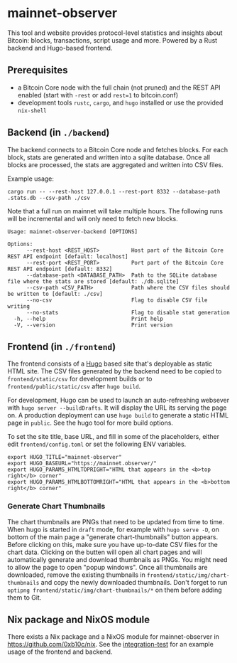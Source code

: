 # mainnet-observer

This tool and website provides protocol-level statistics and insights about Bitcoin: blocks, transactions, script usage and more.
Powered by a Rust backend and Hugo-based frontend.

## Prerequisites

- a Bitcoin Core node with the full chain (not pruned) and the REST API enabled (start with `-rest` or add `rest=1` to bitcoin.conf)
- development tools `rustc`, `cargo`, and `hugo` installed or use the provided `nix-shell`

## Backend (in `./backend`)

The backend connects to a Bitcoin Core node and fetches blocks. For each block, stats are generated and written
into a sqlite database. Once all blocks are processed, the stats are aggregated and written into CSV files.

Example usage:

```
cargo run -- --rest-host 127.0.0.1 --rest-port 8332 --database-path .stats.db --csv-path ./csv
```

Note that a full run on mainnet will take multiple hours. The following runs will be incremental and
will only need to fetch new blocks.

```
Usage: mainnet-observer-backend [OPTIONS]

Options:
      --rest-host <REST_HOST>          Host part of the Bitcoin Core REST API endpoint [default: localhost]
      --rest-port <REST_PORT>          Port part of the Bitcoin Core REST API endpoint [default: 8332]
      --database-path <DATABASE_PATH>  Path to the SQLite database file where the stats are stored [default: ./db.sqlite]
      --csv-path <CSV_PATH>            Path where the CSV files should be written to [default: ./csv]
      --no-csv                         Flag to disable CSV file writing
      --no-stats                       Flag to disable stat generation
  -h, --help                           Print help
  -V, --version                        Print version
```

## Frontend (in `./frontend`)

The frontend consists of a [Hugo](https://gohugo.io) based site that's deployable as static HTML site.
The CSV files generated by the backend need to be copied to `frontend/static/csv` for development builds
or to `frontend/public/static/csv` after `hugo build`.

For development, Hugo can be used to launch an auto-refreshing websever with `hugo server --buildDrafts`.
It will display the URL its serving the page on. A production deployment can use `hugo build` to generate
a static HTML page in `public`. See the hugo tool for more build options.

To set the site title, base URL, and fill in some of the placeholders, either edit `frontend/config.toml`
or set the following ENV variables.

```
export HUGO_TITLE="mainnet-observer"
export HUGO_BASEURL="https://mainnet.observer/"
export HUGO_PARAMS_HTMLTOPRIGHT="HTML that appears in the <b>top right</b> corner"
export HUGO_PARAMS_HTMLBOTTOMRIGHT="HTML that appears in the <b>bottom right</b> corner"
```

### Generate Chart Thumbnails

The chart thumbnails are PNGs that need to be updated from time to time.
When hugo is started in `draft` mode, for example with `hugo serve -D`, on bottom of
the main page a "generate chart-thumbnails" button appears. Before clicking on this, make sure
you have up-to-date CSV files for the chart data. Clicking on the butten will open all chart
pages and will automatically generate and download thumbnails as PNGs. You might need to allow the
page to open "popup windows". Once all thumbnails are downloaded, remove the existing thumbnails in
`frontend/static/img/chart-thumbnails` and copy the newly downloaded thumbnails. Don't forget to run
`optipng frontend/static/img/chart-thumbnails/*` on them before adding them to Git.

## Nix package and NixOS module

There exists a Nix package and a NixOS module for mainnet-observer in https://github.com/0xb10c/nix.
See the [integration-test](https://github.com/0xB10C/nix/blob/master/tests/mainnet-observer.nix) for
an example usage of the frontend and backend.
